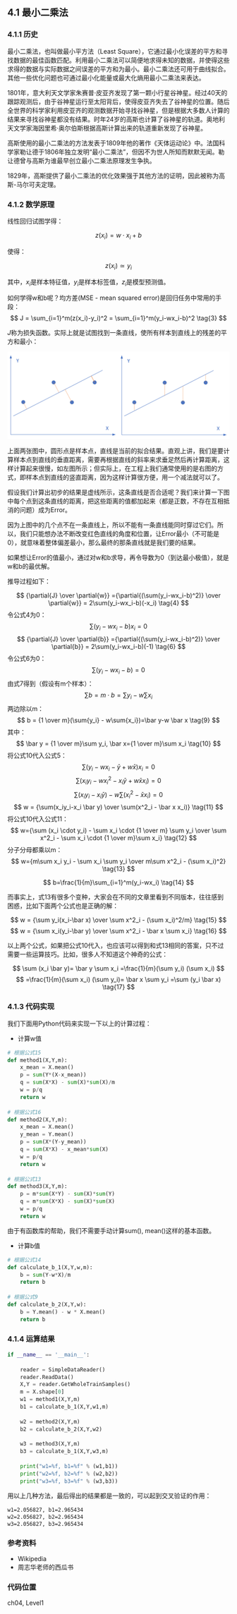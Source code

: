 <!--Copyright © Microsoft Corporation. All rights reserved.
  适用于[License](https://github.com/Microsoft/ai-edu/blob/master/LICENSE.md)版权许可-->

## 4.1 最小二乘法

### 4.1.1 历史

最小二乘法，也叫做最小平方法（Least Square），它通过最小化误差的平方和寻找数据的最佳函数匹配。利用最小二乘法可以简便地求得未知的数据，并使得这些求得的数据与实际数据之间误差的平方和为最小。最小二乘法还可用于曲线拟合。其他一些优化问题也可通过最小化能量或最大化熵用最小二乘法来表达。

1801年，意大利天文学家朱赛普·皮亚齐发现了第一颗小行星谷神星。经过40天的跟踪观测后，由于谷神星运行至太阳背后，使得皮亚齐失去了谷神星的位置。随后全世界的科学家利用皮亚齐的观测数据开始寻找谷神星，但是根据大多数人计算的结果来寻找谷神星都没有结果。时年24岁的高斯也计算了谷神星的轨道。奥地利天文学家海因里希·奥尔伯斯根据高斯计算出来的轨道重新发现了谷神星。

高斯使用的最小二乘法的方法发表于1809年他的著作《天体运动论》中。法国科学家勒让德于1806年独立发明“最小二乘法”，但因不为世人所知而默默无闻。勒让德曾与高斯为谁最早创立最小二乘法原理发生争执。

1829年，高斯提供了最小二乘法的优化效果强于其他方法的证明，因此被称为高斯-马尔可夫定理。

### 4.1.2 数学原理

线性回归试图学得：

$$z(x_i)=w \cdot x_i+b \tag{1}$$

使得：

$$z(x_i) \simeq y_i \tag{2}$$

其中，$x_i$是样本特征值，$y_i$是样本标签值，$z_i$是模型预测值。

如何学得w和b呢？均方差(MSE - mean squared error)是回归任务中常用的手段：
$$
J = \sum_{i=1}^m(z(x_i)-y_i)^2 = \sum_{i=1}^m(y_i-wx_i-b)^2 \tag{3}
$$

$J$称为损失函数。实际上就是试图找到一条直线，使所有样本到直线上的残差的平方和最小：

<img src="../Images/4/mse.png" />

上面两张图中，圆形点是样本点，直线是当前的拟合结果。直观上讲，我们是要计算样本点到直线的垂直距离，需要再根据直线的斜率来求垂足然后再计算距离，这样计算起来很慢，如左图所示；但实际上，在工程上我们通常使用的是右图的方式，即样本点到直线的竖直距离，因为这样计算很方便，用一个减法就可以了。

假设我们计算出初步的结果是虚线所示，这条直线是否合适呢？我们来计算一下图中每个点到这条直线的距离，把这些距离的值都加起来（都是正数，不存在互相抵消的问题）成为Error。

因为上图中的几个点不在一条直线上，所以不能有一条直线能同时穿过它们。所以，我们只能想办法不断改变红色直线的角度和位置，让Error最小（不可能是0），就意味着整体偏差最小，那么最终的那条直线就是我们要的结果。

如果想让Error的值最小，通过对w和b求导，再令导数为0（到达最小极值），就是w和b的最优解。

推导过程如下：

$$
{\partial{J} \over \partial{w}} ={\partial{(\sum(y_i-wx_i-b)^2)} \over \partial{w}} = 2\sum(y_i-wx_i-b)(-x_i) \tag{4}
$$
令公式4为0：
$$
\sum(y_i-wx_i-b)x_i=0 \tag{5}
$$
$$
{\partial{J} \over \partial{b}} ={\partial{(\sum(y_i-wx_i-b)^2)} \over \partial{b}} = 2\sum(y_i-wx_i-b)(-1) \tag{6}
$$
令公式6为0：
$$
\sum(y_i-wx_i-b)=0 \tag{7}
$$
由式7得到（假设有m个样本）：
$$
\sum b = m \cdot b = \sum{y_i} - w\sum{x_i} \tag{8}$$
$$ 
$$
两边除以m：
$$
b = {1 \over m}(\sum{y_i} - w\sum{x_i})=\bar y-w \bar x \tag{9}
$$
其中：
$$
\bar y = {1 \over m}\sum y_i, \bar x={1 \over m}\sum x_i \tag{10}
$$
将公式10代入公式5：
$$
\sum(y_i-wx_i-\bar y + w \bar x)x_i=0 $$
$$
\sum(x_i y_i-wx^2_i-x_i \bar y + w \bar x x_i)=0 $$
$$
\sum(x_iy_i-x_i \bar y)-w\sum(x^2_i - \bar x x_i) = 0$$
$$
w = {\sum(x_iy_i-x_i \bar y) \over \sum(x^2_i - \bar x x_i)} \tag{11}
$$
将公式10代入公式11：
$$
w={\sum (x_i \cdot y_i) - \sum x_i \cdot {1 \over m} \sum y_i \over \sum x^2_i - \sum x_i \cdot {1 \over m}\sum x_i} \tag{12}
$$
分子分母都乘以m：
$$
w={m\sum x_i y_i - \sum x_i \sum y_i \over m\sum x^2_i - (\sum x_i)^2} \tag{13}
$$

$$
b=\frac{1}{m}\sum_{i=1}^m(y_i-wx_i) \tag{14}
$$

而事实上，式13有很多个变种，大家会在不同的文章里看到不同版本，往往感到困惑，比如下面两个公式也是正确的解：

$$
w = {\sum y_i(x_i-\bar x) \over \sum x^2_i - (\sum x_i)^2/m} \tag{15}
$$
$$
w = {\sum x_i(y_i-\bar y) \over \sum x^2_i - \bar x \sum x_i} \tag{16}
$$

以上两个公式，如果把公式10代入，也应该可以得到和式13相同的答案，只不过需要一些运算技巧。比如，很多人不知道这个神奇的公式：

$$
\sum (x_i \bar y)= \bar y \sum x_i =\frac{1}{m}(\sum y_i) (\sum x_i)
$$
$$
=\frac{1}{m}(\sum x_i) (\sum y_i)= \bar x \sum y_i =\sum (y_i \bar x) \tag{17}
$$

### 4.1.3 代码实现

我们下面用Python代码来实现一下以上的计算过程：

- 计算w值

```Python
# 根据公式15
def method1(X,Y,m):
    x_mean = X.mean()
    p = sum(Y*(X-x_mean))
    q = sum(X*X) - sum(X)*sum(X)/m
    w = p/q
    return w

# 根据公式16
def method2(X,Y,m):
    x_mean = X.mean()
    y_mean = Y.mean()
    p = sum(X*(Y-y_mean))
    q = sum(X*X) - x_mean*sum(X)
    w = p/q
    return w

# 根据公式13
def method3(X,Y,m):
    p = m*sum(X*Y) - sum(X)*sum(Y)
    q = m*sum(X*X) - sum(X)*sum(X)
    w = p/q
    return w
```

由于有函数库的帮助，我们不需要手动计算sum(), mean()这样的基本函数。

- 计算b值

```Python
# 根据公式14
def calculate_b_1(X,Y,w,m):
    b = sum(Y-w*X)/m
    return b

# 根据公式9
def calculate_b_2(X,Y,w):
    b = Y.mean() - w * X.mean()
    return b
```

### 4.1.4 运算结果

```Python
if __name__ == '__main__':

    reader = SimpleDataReader()
    reader.ReadData()
    X,Y = reader.GetWholeTrainSamples()
    m = X.shape[0]
    w1 = method1(X,Y,m)
    b1 = calculate_b_1(X,Y,w1,m)

    w2 = method2(X,Y,m)
    b2 = calculate_b_2(X,Y,w2)

    w3 = method3(X,Y,m)
    b3 = calculate_b_1(X,Y,w3,m)

    print("w1=%f, b1=%f" % (w1,b1))
    print("w2=%f, b2=%f" % (w2,b2))
    print("w3=%f, b3=%f" % (w3,b3))
```

用以上几种方法，最后得出的结果都是一致的，可以起到交叉验证的作用：

```
w1=2.056827, b1=2.965434
w2=2.056827, b2=2.965434
w3=2.056827, b3=2.965434
```

### 参考资料

- Wikipedia
- 周志华老师的西瓜书

### 代码位置

ch04, Level1
